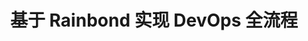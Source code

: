 ---
title: 基于 Rainbond 实现 DevOps 全流程
description: 本篇最佳实践讲解Rainbond微服务通信治理的熔断部分，适用于开发者和应用运维人员。
weight: 20
---